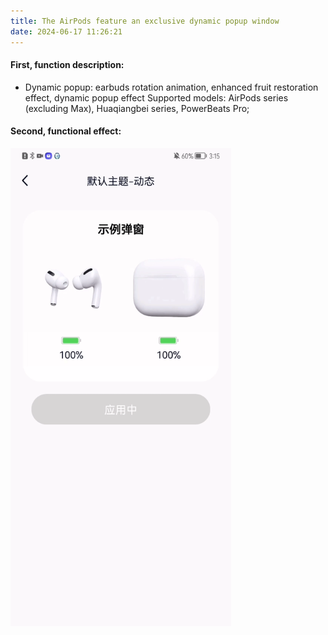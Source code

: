 ```yaml
---
title: The AirPods feature an exclusive dynamic popup window 
date: 2024-06-17 11:26:21
---
```


#### First, function description:
- Dynamic popup: earbuds rotation animation, enhanced fruit restoration effect, dynamic popup effect Supported models:
  AirPods series (excluding Max), Huaqiangbei series, PowerBeats Pro;

#### Second, functional effect:

<img src="dynamic_pop/img.png" width="70%" alt="">

